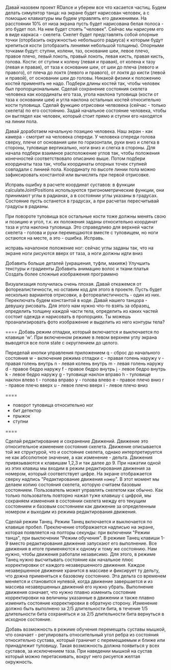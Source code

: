 Давай назовем проект RDance и уберем все что касается частиц.
Будем делать симулятор танца: на экране будет нарисован человек, а с помощью клавиатуры мы будем управлять его движениями.
На расстоянии 10% от низа экрана пусть будет нарисована белая полоса - это будет пол. На нем будет стоять "человек". Сейчас мы нарисуем его в виде каркаса - скелета. Скелет будет представлять собой опорные точки (оторбазить окружностью небольшого радиуса) к которым будут крепиться кости (отобразить линиями небольшой толщины).
Опорными точками будут: ступни, колени, таз, основание шеи, левое плечо, правое плечо, левый локоть, правый локоть, левая кисть, правая кисть, голова.
Кости: от ступни к колену (левая и правая), от колена к тазу (левая и правая), от таза к основании шеи, от шеи до плеча (левого и правого), от плеча до локтя (левого и правого), от локтя до кисти (левой и правой), от основании шеи до головы.
Никакой физики к положению костей применять не надо. Подбери длины костей так, чтобы человек был пропорциональным. 
Сделай сохранение состояния скелета человека как координаты его таза, угола наклона туловища (кости от таза к основании шеи) и угла наклона остальных костей относительно кости туловища.
Сделай функцию отрисовки челвовека (сейчас - только скелета) по его состоянию.
Задай начальное состояние человека, чтобы он выглядел как человек, который стоит прямо и ступни его находятся на линии пола. 



Давай доработаем начальную позицию человека. Наш экран - как камера - смотрит на человека спереди. У человека спереди голова сверху, плечи от основания шеи по горизонтали, руки вниз и слегка в стороны, туловище вертикально, ноги вниз и слегка в стороны. Для начала подбери взаимное расположение углов так, чтобы положения конечностей соответствовало описанию выше. Потом подбери координаты таза так, чтобы координаты опорных точек ступней совпадали с линией пола. Координату по высоте линии пола можно зафиксировать константой или вычислять при первой отрисовке.


Исправь ошибку в расчете координат суставов: в функции calculateJointPositions используются тригонометрические функции, они принимают углы в радианах, а в состоянии углы указаны в градусах. Состояние пусть останется в градусах, а при расчетах пересчитывай градусы в радианы.

При повороте туловища все остальные кости тоже должны менять свою и позицию и угол, т.к. их положения заданы относительно координат таза и угла наклона туловища. Это справедливо для верхней части скелета - голова и руки перемещаются вместе с туловищем, но ноги остаются на месте, а это - ошибка. Исправь.

исправь началоное положение ног: сейчас углы заданы так, что на экране ноги рисуются вверх от таза, а ноги должны идти вниз



Добавить больше деталей (украшения, туфли, макияж)
Улучшить текстуры и градиенты
Добавить анимацию волос и ткани платья
Создать более сложные изображения программно


Визуализация получилась очень плохая. Давай откажемся от фотореалистичности, но оставим код для этого в проекте. Пусть будет несколько вариантов отрисовки, а фотореалистичность - один из них. Переключать будем константой в коде.
Давай нашего танцора - девушку рисовать. Для этого нам нужно что-то взять за образец, определить толщину каждой части тела, определить из каких частей состоит одежда и нарисовать в пропорциях.
Ты можешь проанализировать фото изображение и выделить из него контуры тела?

====
Добавь режим отладки, который включается и выключается по клавише 'w'. При включенном режиме в левом верхнем углу экрана выводятся все поля state с округлением до целого.

Переделай кнопки управления приложением
q - сброс до начального состояния
w - включение режима отладки
c - правая голень наружу
v - правая голень внутрь
n - левая колень внутрь
m - левая голень наружу
d - правое бедро наружу
f - правое бедро внутрь
j - левое бедро внутрь
k - левое бедро наружу
g - туловище наклон вправо
h - туловище наклон влево
t - голова вправо
y - голова влево
e - правое плечо вниз
r - правое плечо вверх
u - левое плечо вверх
i - левое плечо вниз

====

- поворот туловища относительно ног
- бит детектор
- прыжок
- ступни

====

Сделай редактирование и сохранение Движений. Движение это относительное изменение состояния скелета. Движение описывается той же структурой, что и состояние скелета, однако интерпретируется не как абсолютное значение, а как изменение - дельта. Движения привязываются к клавишам 1,2,3 и так далее до 9. При нажатии одной из этих клавиш мы входим в режим редактирования движения за номером, который соответствует цифре. На экране отображается сверху надпись "Редактирование движения `номер`". В этот момент мы делаем копию состояния скелета, которую считаем базовым состоянием. Пользователь может управлять скелетом как обычно. Как только пользователь повторно нажал туже клавишу с цифрой, мы сохраняем изменения в состоянии скелета между его текущим состоянием и базовым состоянием как движение за определенным номером и выходим из режима редактирования движения. 

Сделай режим Танец. Режим Танец включается и выключается по клавише пробел. Преключение отображается надписью на экране, которая появляется на полторы секунды: при включении "Режим танца", при выключении "Режим обучения". В режиме Танец клавиши 1-9 вместо редактирования движения запускают его выполнение. Все движения в итоге применяются к одному и тому же состоянию. Нам нужно, чтобы движения работали независимо. Для этого, в режиме Танец нужно высчитывать состояние как начальное плюс корректировки от каждого незавершенного движения. Каждое незавершенное движение хранится в массиве и фиксирует ту дельту, что дожна применяться к базовому состоянию. Эта дельта со временем меняется и становится нулевой, когда движение завершается и из массива незавершенных движений его нужно убрать. Выполнение движения означает, что нужно плавно изменить состояние корректировки на величины указанные в движении и также плавно изменить состояние корректировки в обратную сторону. Изменение должно быть выполнено за 2/5 длительности бита, в течение 1/5 длительности бита сохраняться и за 2/5 длительности бита вернуться в исходное состояние. 


Добавь возможность в режиме обучения перемещать суставы мышкой, что означает - регулировать относительный угол ребра из состояния относительно сустава, который граничит с перемещаемым и ближе или принадлежит туловищу. Такая возможность должна появиться у всех суставов, за исключением таза. При наведении мышкой на сустав который можно перетаскивать, вокруг него рисуется желтая окружность. 